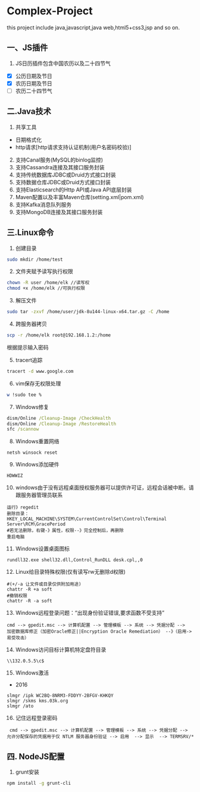 # Complex-Project
this project include java,javascript,java web,html5+css3,jsp and so on.
## 一、JS插件
1. JS日历插件包含中国农历以及二十四节气
  - [x] 公历日期及节日
  - [x] 农历日期及节日
  - [ ] 农历二十四节气
## 二.Java技术
1. 共享工具
- 日期格式化
- http请求[http请求支持认证机制(用户名密码校验)]
2. 支持Canal服务(MySQL的binlog监控)
3. 支持Cassandra连接及其接口服务封装
4. 支持传统数据库JDBC或Druid方式接口封装
5. 支持数据仓库JDBC或Druid方式接口封装
7. 支持Elasticsearch的Http API或Java API底层封装
8. Maven配置以及丰富Maven仓库(setting.xml|pom.xml)
9. 支持Kafka消息队列服务
10. 支持MongoDB连接及其接口服务封装
## 三.Linux命令
1. 创建目录
```bash
sudo mkdir /home/test
```
2. 文件夹赋予读写执行权限
```bash
chown -R user /home/elk //读写权
chmod +x /home/elk //可执行权限
```
3. 解压文件
```bash
sudo tar -zxvf /home/user/jdk-8u144-linux-x64.tar.gz -C /home
```
4. 跨服务器拷贝
```bash
scp -r /home/elk root@192.168.1.2:/home
```
根据提示输入密码

5. tracert追踪
```bash
tracert -d www.google.com
```
6. vim保存无权限处理
```bash
w !sudo tee %
```
7. Windows修复
```cmd
dism/Online /Cleanup-Image /CheckHealth
dism/Online /Cleanup-Image /RestoreHealth
sfc /scannow
```
8. Windows重置网络
```
netsh winsock reset
```
9. Windows添加硬件
```
HDWWIZ
```
10. windows由于没有远程桌面授权服务器可以提供许可证，远程会话被中断。请跟服务器管理员联系

```
运行》regedit
删除目录：
HKEY_LOCAL_MACHINE\SYSTEM\CurrentControlSet\Control\Terminal Server\RCM\GracePeriod
#若无法删除，右键-》属性，权限--》完全控制后，再删除
重启电脑

```
11. Windows设置桌面图标
```
rundll32.exe shell32.dll,Control_RunDLL desk.cpl,,0
```
12. Linux给目录特殊权限(仅有读写rw无删除d权限)
```
#(+/-a 让文件或目录仅供附加用途)
chattr -R +a soft
#撤销权限
chattr -R -a soft
```
13. Windows远程登录问题：“出现身份验证错误,要求函数不受支持”
```
cmd --> gpedit.msc --> 计算机配置 --> 管理模板 --> 系统 --> 凭据分配 -->  加密数据库修正（加密Oracle修正||Encryption Oracle Remediation） --》（启用->易受攻击）
```
14. Windows访问目标计算机特定盘符目录
```
\\132.0.5.5\c$
```
15. Windows激活
- 2016
```
slmgr /ipk WC2BQ-8NRM3-FDDYY-2BFGV-KHKQY
slmgr /skms kms.03k.org
slmgr /ato
```
16. 记住远程登录密码
```
 cmd --> gpedit.msc --> 计算机配置 --> 管理模板 --> 系统 --> 凭据分配 --> 允许分配保存的凭据用于仅 NTLM 服务器身份验证 --> 启用  --> 显示  --> TERMSRV/*
```
## 四. NodeJS配置
1. grunt安装
```bash
npm install -g grunt-cli
```
